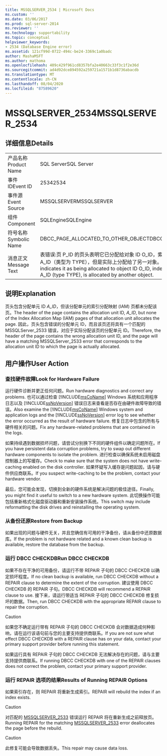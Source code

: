 ```yaml
---
title: MSSQLSERVER_2534 | Microsoft Docs
ms.custom: ''
ms.date: 03/06/2017
ms.prod: sql-server-2014
ms.reviewer: ''
ms.technology: supportability
ms.topic: conceptual
helpviewer_keywords:
- 2534 (Database Engine error)
ms.assetid: 121cf99d-0722-494c-be24-3369c1a0badc
author: MashaMSFT
ms.author: mathoma
ms.openlocfilehash: 409c429f961cd8357bfa2e40663c33f3c1f2e36d
ms.sourcegitcommit: ad4d92dce894592a259721a1571b1d8736abacdb
ms.translationtype: MT
ms.contentlocale: zh-CN
ms.lasthandoff: 08/04/2020
ms.locfileid: "87589620"
---
```

# <a name="mssqlserver_2534"></a><span data-ttu-id="847cd-102">MSSQLSERVER_2534</span><span class="sxs-lookup"><span data-stu-id="847cd-102">MSSQLSERVER_2534</span></span>
    
## <a name="details"></a><span data-ttu-id="847cd-103">详细信息</span><span class="sxs-lookup"><span data-stu-id="847cd-103">Details</span></span>  
  
|||  
|-|-|  
|<span data-ttu-id="847cd-104">产品名称</span><span class="sxs-lookup"><span data-stu-id="847cd-104">Product Name</span></span>|<span data-ttu-id="847cd-105">SQL Server</span><span class="sxs-lookup"><span data-stu-id="847cd-105">SQL Server</span></span>|  
|<span data-ttu-id="847cd-106">事件 ID</span><span class="sxs-lookup"><span data-stu-id="847cd-106">Event ID</span></span>|<span data-ttu-id="847cd-107">2534</span><span class="sxs-lookup"><span data-stu-id="847cd-107">2534</span></span>|  
|<span data-ttu-id="847cd-108">事件源</span><span class="sxs-lookup"><span data-stu-id="847cd-108">Event Source</span></span>|<span data-ttu-id="847cd-109">MSSQLSERVER</span><span class="sxs-lookup"><span data-stu-id="847cd-109">MSSQLSERVER</span></span>|  
|<span data-ttu-id="847cd-110">组件</span><span class="sxs-lookup"><span data-stu-id="847cd-110">Component</span></span>|<span data-ttu-id="847cd-111">SQLEngine</span><span class="sxs-lookup"><span data-stu-id="847cd-111">SQLEngine</span></span>|  
|<span data-ttu-id="847cd-112">符号名称</span><span class="sxs-lookup"><span data-stu-id="847cd-112">Symbolic Name</span></span>|<span data-ttu-id="847cd-113">DBCC_PAGE_ALLOCATED_TO_OTHER_OBJECT</span><span class="sxs-lookup"><span data-stu-id="847cd-113">DBCC_PAGE_ALLOCATED_TO_OTHER_OBJECT</span></span>|  
|<span data-ttu-id="847cd-114">消息正文</span><span class="sxs-lookup"><span data-stu-id="847cd-114">Message Text</span></span>|<span data-ttu-id="847cd-115">表错误:页 P_ID 的页头表明它已分配给对象 ID O_ID，索引 ID I_ID，分区 ID PN_ID，分配单元 ID A_ID（类型为 TYPE），但是实际上分配给了另一对象。</span><span class="sxs-lookup"><span data-stu-id="847cd-115">Table error: Page P_ID, whose header indicates it as being allocated to object ID O_ID, index ID I_ID, partition ID PN_ID, alloc unit ID A_ID (type TYPE), is allocated by another object.</span></span>|  
  
## <a name="explanation"></a><span data-ttu-id="847cd-116">说明</span><span class="sxs-lookup"><span data-stu-id="847cd-116">Explanation</span></span>  
 <span data-ttu-id="847cd-117">页头包含分配单元 ID *A_ID*，但该分配单元的索引分配映射 (IAM) 页都未分配该页。</span><span class="sxs-lookup"><span data-stu-id="847cd-117">The header of the page contains the allocation unit ID, *A_ID*, but none of the Index Allocation Map (IAM) pages of that allocation unit allocates the page.</span></span> <span data-ttu-id="847cd-118">因此，页头包含错误的分配单元 ID，而且该页还将具有一个匹配的 MSSQLServer_2533 错误，对应于实际分配该页的分配单元 ID。</span><span class="sxs-lookup"><span data-stu-id="847cd-118">Therefore, the header of the page contains the wrong allocation unit ID, and the page will have a matching MSSQLServer_2533 error that corresponds to the allocation unit ID to which the page is actually allocated.</span></span>  
  
## <a name="user-action"></a><span data-ttu-id="847cd-119">用户操作</span><span class="sxs-lookup"><span data-stu-id="847cd-119">User Action</span></span>  
  
### <a name="look-for-hardware-failure"></a><span data-ttu-id="847cd-120">查找硬件故障</span><span class="sxs-lookup"><span data-stu-id="847cd-120">Look for Hardware Failure</span></span>  
 <span data-ttu-id="847cd-121">运行硬件诊断并更正任何问题。</span><span class="sxs-lookup"><span data-stu-id="847cd-121">Run hardware diagnostics and correct any problems.</span></span> <span data-ttu-id="847cd-122">也可以通过检查 [!INCLUDE[msCoName](../../includes/msconame-md.md)] Windows 系统和应用程序日志以及 [!INCLUDE[ssNoVersion](../../includes/ssnoversion-md.md)] 错误日志来查看是否存在由硬件故障导致的错误。</span><span class="sxs-lookup"><span data-stu-id="847cd-122">Also examine the [!INCLUDE[msCoName](../../includes/msconame-md.md)] Windows system and application logs and the [!INCLUDE[ssNoVersion](../../includes/ssnoversion-md.md)] error log to see whether the error occurred as the result of hardware failure.</span></span> <span data-ttu-id="847cd-123">修复日志中包含的所有与硬件相关的问题。</span><span class="sxs-lookup"><span data-stu-id="847cd-123">Fix any hardware-related problems that are contained in the logs.</span></span>  
  
 <span data-ttu-id="847cd-124">如果持续遇到数据损坏问题，请尝试分别换下不同的硬件组件以确定问题所在。</span><span class="sxs-lookup"><span data-stu-id="847cd-124">If you have persistent data corruption problems, try to swap out different hardware components to isolate the problem.</span></span> <span data-ttu-id="847cd-125">进行检查以确保系统未启用磁盘控制器上的写缓存。</span><span class="sxs-lookup"><span data-stu-id="847cd-125">Check to make sure that the system does not have write-caching enabled on the disk controller.</span></span> <span data-ttu-id="847cd-126">如果怀疑写入缓存是问题起因，请与硬件供应商联系。</span><span class="sxs-lookup"><span data-stu-id="847cd-126">If you suspect write-caching to be the problem, contact your hardware vendor.</span></span>  
  
 <span data-ttu-id="847cd-127">最后，您可能会发现，切换到全新的硬件系统是解决问题的极佳途径。</span><span class="sxs-lookup"><span data-stu-id="847cd-127">Finally, you might find it useful to switch to a new hardware system.</span></span> <span data-ttu-id="847cd-128">此切换操作可能包括重新格式化磁盘驱动器和重新安装操作系统。</span><span class="sxs-lookup"><span data-stu-id="847cd-128">This switch may include reformatting the disk drives and reinstalling the operating system.</span></span>  
  
### <a name="restore-from-backup"></a><span data-ttu-id="847cd-129">从备份还原</span><span class="sxs-lookup"><span data-stu-id="847cd-129">Restore from Backup</span></span>  
 <span data-ttu-id="847cd-130">如果出现的问题与硬件无关，并且您确信有可用的干净备份，请从备份中还原数据库。</span><span class="sxs-lookup"><span data-stu-id="847cd-130">If the problem is not hardware related and a known clean backup is available, restore the database from the backup.</span></span>  
  
### <a name="run-dbcc-checkdb"></a><span data-ttu-id="847cd-131">运行 DBCC CHECKDB</span><span class="sxs-lookup"><span data-stu-id="847cd-131">Run DBCC CHECKDB</span></span>  
 <span data-ttu-id="847cd-132">如果不存在干净的可用备份，请运行不带 REPAIR 子句的 DBCC CHECKDB 以确定损坏程度。</span><span class="sxs-lookup"><span data-stu-id="847cd-132">If no clean backup is available, run DBCC CHECKDB without a REPAIR clause to determine the extent of the corruption.</span></span> <span data-ttu-id="847cd-133">建议使用 DBCC CHECKDB 的 REPAIR 子句。</span><span class="sxs-lookup"><span data-stu-id="847cd-133">DBCC CHECKDB will recommend a REPAIR clause to use.</span></span> <span data-ttu-id="847cd-134">接下来，请运行带适当 REPAIR 子句的 DBCC CHECKDB 修复损坏的数据。</span><span class="sxs-lookup"><span data-stu-id="847cd-134">Then, run DBCC CHECKDB with the appropriate REPAIR clause to repair the corruption.</span></span>  
  
> [!CAUTION]  
>  <span data-ttu-id="847cd-135">如果您不确定运行带有 REPAIR 子句的 DBCC CHECKDB 会对数据造成何种影响，请在运行该语句前与您的主要支持提供商联系。</span><span class="sxs-lookup"><span data-stu-id="847cd-135">If you are not sure what effect DBCC CHECKDB with a REPAIR clause has on your data, contact your primary support provider before running this statement.</span></span>  
  
 <span data-ttu-id="847cd-136">如果运行具有 REPAIR 子句的 DBCC CHECKDB 无法解决存在的问题，请与主要支持提供商联系。</span><span class="sxs-lookup"><span data-stu-id="847cd-136">If running DBCC CHECKDB with one of the REPAIR clauses does not correct the problem, contact your primary support provider.</span></span>  
  
### <a name="results-of-running-repair-options"></a><span data-ttu-id="847cd-137">运行 REPAIR 选项的结果</span><span class="sxs-lookup"><span data-stu-id="847cd-137">Results of Running REPAIR Options</span></span>  
 <span data-ttu-id="847cd-138">如果索引存在，则 REPAIR 将重新生成索引。</span><span class="sxs-lookup"><span data-stu-id="847cd-138">REPAIR will rebuild the index if an index exists.</span></span>  
  
> [!CAUTION]  
>  <span data-ttu-id="847cd-139">对匹配的 [MSSQLSERVER_2533](mssqlserver-2533-database-engine-error.md) 错误运行 REPAIR 将在重新生成之前释放页。</span><span class="sxs-lookup"><span data-stu-id="847cd-139">Running REPAIR for the matching [MSSQLSERVER_2533](mssqlserver-2533-database-engine-error.md) error deallocates the page before the rebuild.</span></span>  
  
> [!CAUTION]  
>  <span data-ttu-id="847cd-140">此修复可能会导致数据丢失。</span><span class="sxs-lookup"><span data-stu-id="847cd-140">This repair may cause data loss.</span></span>  
  
  
